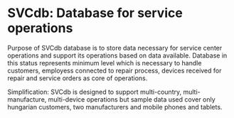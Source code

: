 # SVCdb: Database for service operations

Purpose of SVCdb database is to store data necessary for service center operations and support its operations based on data available. Database in this status represents minimum level which is necessary to handle customers, employess connected to repair process, devices received for repair and service orders as core of operations.

Simplification: SVCdb is designed to support multi-country, multi-manufacture, multi-device operations but sample data used cover only hungarian customers, two manufacturers and mobile phones and tablets.



